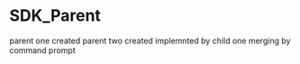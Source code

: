 # SDK_Parent
parent one created
parent two created
implemnted by child one
merging by command prompt
